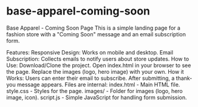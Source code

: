 # base-apparel-coming-soon

Base Apparel - Coming Soon Page
This is a simple landing page for a fashion store with a "Coming Soon" message and an email subscription form.

Features:
Responsive Design: Works on mobile and desktop.
Email Subscription: Collects emails to notify users about store updates.
How to Use:
Download/Clone the project.
Open index.html in your browser to see the page.
Replace the images (logo, hero image) with your own.
How it Works:
Users can enter their email to subscribe.
After submitting, a thank-you message appears.
Files are internal: 
index.html - Main HTML file.
style.css - Styles for the page.
images/ - Folder for images (logo, hero image, icon).
script.js - Simple JavaScript for handling form submission.
